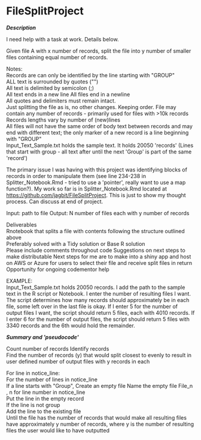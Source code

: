 # FileSplitProject

***Description***

I need help with a task at work. Details below.	

Given file A with x number of records, split the file into y number of smaller files containing equal number of records.	

Notes:	
	Records are can only be identified by the line starting with "GROUP"	
	ALL text is surrounded by quotes ("")	
	All text is delimited by semicolon (;)	
	All text ends in a new line	
	All files end in a newline	
	All quotes and delimiters must remain intact. 	
	Just splitting the file as is, no other changes. Keeping order.	
	File may contain any number of records - primarily used for files with >10k records	
	Records lengths vary by number of (new)lines	
	All files will not have the same order of body text between records and may end with different text; the only marker of a new record is a line beginning with "GROUP"	
	Input_Text_Sample.txt holds the sample text. It holds 20050 'records' (Lines that start with group - all text after until the next 'Group' is part of the same 'record')	

The primary issue I was having with this project was identifying blocks of records in order to manipulate them (see line 234-238 in Splitter_Notebook.Rmd - tried to use a 'pointer', really want to use a map function?). My work so far is in Splitter_Notebook.Rmd located at https://github.com/jagbit/FileSplitProject. This is just to show my thought process. Can discuss at end of project.	

Input: path to file	
Output: N number of files each with y number of records	

Deliverables	
	Rnotebook that splits a file with contents following the structure outlined above	
	Preferably solved with a Tidy solution or Base R solution	
	Please include comments throughout code	
	Suggestions on next steps to make distributable	
		Next steps for me are to make into a shiny app and host on AWS or Azure for users to select their file and receive split files in return
	Opportunity for ongoing codementor help	
	
EXAMPLE:	
Input_Text_Sample.txt holds 20050 records. I add the path to the sample text in the R script or Notebook. I enter the number of resulting files I want. The script determines how many records should approximately be in each file, some left over in the last file is okay. If I enter 5 for the number of output files I want, the script should return 5 files, each with 4010 records. If I enter 6 for the number of output files, the script should return 5 files with 3340 records and the 6th would hold the remainder.	
	
***Summary and 'pseudocode'***	

Count number of records	
Identify records	
Find the number of records (y) that would split closest to evenly to result in user defined number of output files with y records in each	

For line in notice_line:	
	For the number of lines in notice_line	
	If a line starts with "Group", Create an empty file	
	Name the empty file File_n , n for line number in notice_line	
	Put the line in the empty record	
	If the line is not group 	
	Add the line to the existing file	
	Until the file has the number of records that would make all resulting files have approximately y number of records, where y is the number of resulting files the user would like to have outputted	
